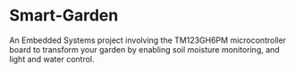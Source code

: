 # Smart-Garden
An Embedded Systems project involving the TM123GH6PM microcontroller board to transform your garden by enabling soil moisture monitoring, and light and water control.
